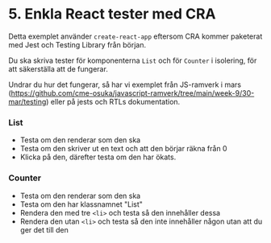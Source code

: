 # 5. Enkla React tester med CRA

Detta exemplet använder `create-react-app` eftersom CRA kommer paketerat med Jest och Testing Library från början.

Du ska skriva tester för komponenterna `List` och för `Counter` i isolering, för att säkerställa att de fungerar.

Undrar du hur det fungerar, så har vi exemplet från JS-ramverk i mars (https://github.com/cme-osuka/javascript-ramverk/tree/main/week-9/30-mar/testing) eller på jests och RTLs dokumentation.

### List
- Testa om den renderar som den ska
- Testa om den skriver ut en text och att den börjar räkna från 0
- Klicka på den, därefter testa om den har ökats.

### Counter
- Testa om den renderar som den ska
- Testa om den har klassnamnet "List"
- Rendera den med tre `<li>` och testa så den innehåller dessa
- Rendera den utan `<li>` och testa så den inte innehåller någon utan att du ger det till den
